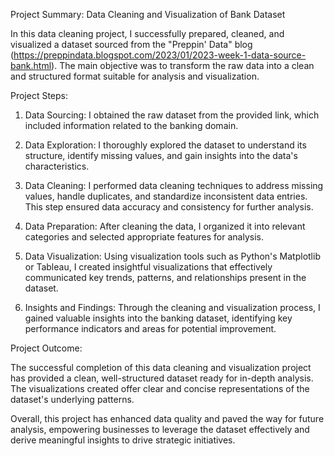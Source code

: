 Project Summary: Data Cleaning and Visualization of Bank Dataset

In this data cleaning project, I successfully prepared, cleaned, and visualized a dataset sourced from the "Preppin' Data" blog (https://preppindata.blogspot.com/2023/01/2023-week-1-data-source-bank.html). The main objective was to transform the raw data into a clean and structured format suitable for analysis and visualization.

Project Steps:

1. Data Sourcing: I obtained the raw dataset from the provided link, which included information related to the banking domain.

2. Data Exploration: I thoroughly explored the dataset to understand its structure, identify missing values, and gain insights into the data's characteristics.

3. Data Cleaning: I performed data cleaning techniques to address missing values, handle duplicates, and standardize inconsistent data entries. This step ensured data accuracy and consistency for further analysis.

4. Data Preparation: After cleaning the data, I organized it into relevant categories and selected appropriate features for analysis.

5. Data Visualization: Using visualization tools such as Python's Matplotlib or Tableau, I created insightful visualizations that effectively communicated key trends, patterns, and relationships present in the dataset.

6. Insights and Findings: Through the cleaning and visualization process, I gained valuable insights into the banking dataset, identifying key performance indicators and areas for potential improvement.

Project Outcome:

The successful completion of this data cleaning and visualization project has provided a clean, well-structured dataset ready for in-depth analysis. The visualizations created offer clear and concise representations of the dataset's underlying patterns.

Overall, this project has enhanced data quality and paved the way for future analysis, empowering businesses to leverage the dataset effectively and derive meaningful insights to drive strategic initiatives.
